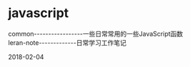 # javascript
common-----------------一些日常常用的一些JavaScript函数												
leran-note-------------日常学习工作笔记

2018-02-04